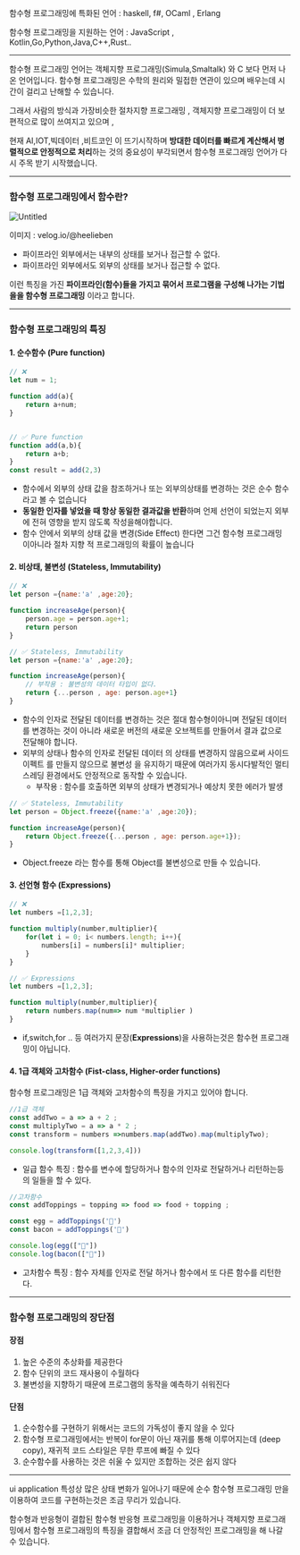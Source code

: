 함수형 프로그래밍에 특화된  언어 : haskell, f#, OCaml , Erlang

함수형 프로그래밍을 지원하는 언어 : JavaScript , Kotlin,Go,Python,Java,C++,Rust..

---

함수형 프로그래밍 언어는 객체지향 프로그래밍(Simula,Smaltalk) 와 C  보다 먼저 나온 언어입니다.
함수형 프로그래밍은 수학의 원리와 밀접한 연관이 있으며 배우는데 시간이 걸리고 난해할 수 있습니다.

그래서 사람의 방식과 가장비슷한 절차지향 프로그래밍 , 객체지향 프로그래밍이 더 보편적으로 많이 쓰여지고 있으며 ,

현재 AI,IOT,빅데이터 ,비트코인 이 뜨기시작하며 **방대한 데이터를 빠르게 계산해서 병렬적으로 안정적으로 처리**하는 것의 중요성이 부각되면서 함수형 프로그래밍 언어가 다시 주목 받기 시작했습니다.

--- 

### **함수형 프로그래밍에서 함수란?** 

![Untitled](https://user-images.githubusercontent.com/73993670/229714386-829d3440-f9db-4769-b7a3-d0a5a948e3d8.png)

이미지 : velog.io/@heelieben

- 파이프라인 외부에서는 내부의 상태를 보거나 접근할 수 없다.
- 파이프라인 외부에서도 외부의 상태를 보거나 접근할 수 없다.

이런 특징을 가진 **파이프라인(함수)들을 가지고 묶어서 프로그램을 구성해 나가는 기법을을 함수형 프로그래밍**
이라고 합니다.

---

### **함수형 프로그래밍의 특징**

#### **1. 순수함수 (Pure function)**

``` jsx
// ❌
let num = 1;

function add(a){
	return a+num;
}
```

``` jsx

// ✅ Pure function
function add(a,b){
	return a+b;
}
const result = add(2,3)
```

- 함수에서 외부의 상태 값을 참조하거나 또는 외부의상태를 변경하는 것은 순수 함수라고 볼 수 없습니다
- **동일한 인자를 넣었을 때 항상 동일한 결과값을 반환**하며 언제 선언이 되었는지 외부에 전혀 영향을 받지 않도록 작성을해야합니다.
- 함수 안에서 외부의 상태 값을 변경(Side Effect) 한다면 그건 함수형 프로그래밍 이아니라 절차 지향 적 프로그래밍의 확률이 높습니다

####  **2. 비상태, 불변성 (Stateless, Immutability)**

```jsx
// ❌
let person ={name:'a' ,age:20};

function increaseAge(person){
	person.age = person.age+1;
	return person
}
```

```jsx
// ✅ Stateless, Immutability
let person ={name:'a' ,age:20};

function increaseAge(person){
	// 부작용 : 불변성의 데이터 타입이 없다.
	return {...person , age: person.age+1} 
}
```

- 함수의 인자로 전달된 데이터를 변경하는 것은 절대 함수형이아니며 전달된 데이터를 변경하는 것이 아니라 새로운 버전의 새로운 오브젝트를 만들어서 결과 값으로 전달해야 합니다.
- 외부의 상태나 함수의 인자로 전달된 데이터 의 상태를 변경하지 않음으로써 사이드 이펙트 를 만들지 않으므로 불변성 을 유지하기 때문에 여러가지 동시다발적인 멀티 스레딩 환경에서도 안정적으로 동작할 수 있습니다.
    - 부작용 : 함수를 호출하면 외부의 상태가 변경되거나 예상치 못한 에러가 발생

```jsx
// ✅ Stateless, Immutability
let person = Object.freeze({name:'a' ,age:20});

function increaseAge(person){
	return Object.freeze({...person , age: person.age+1});
}
```

- Object.freeze 라는 함수를 통해 Object를 불변성으로 만들 수 있습니다.

####  **3. 선언형 함수 (Expressions)**

```jsx
// ❌
let numbers =[1,2,3];

function multiply(number,multiplier){
	for(let i = 0; i< numbers.length; i++){
		numbers[i] = numbers[i]* multiplier;
	}
}
```

```jsx
// ✅ Expressions
let numbers =[1,2,3];

function multiply(number,multiplier){
	return numbers.map(num=> num *multiplier )
}

```

- if,switch,for .. 등 여러가지 문장(**Expressions**)을 사용하는것은 함수현 프로그래밍이 아닙니다.

####  **4. 1급 객체와 고차함수 (Fist-class, Higher-order functions)**

함수형 프로그래밍은 1급 객체와 고차함수의 특징을 가지고 있어야 합니다.

```jsx
//1급 객체
const addTwo = a => a + 2 ;
const multiplyTwo = a => a * 2 ;
const transform = numbers =>numbers.map(addTwo).map(multiplyTwo);

console.log(transform([1,2,3,4]))
```

- 일급 함수 특징 : 함수를 변수에 할당하거나 함수의 인자로 전달하거나 리턴하는등의 일들을 할 수 있다.

```jsx
//고차함수
const addToppings = topping => food => food + topping ;

const egg = addToppings('🍳')
const bacon = addToppings('🥓')

console.log(egg(["🥘"])
console.log(bacon(["🥪"])
```

- 고차함수 특징 : 함수 자체를 인자로 전달 하거나 함수에서 또 다른 함수를  리턴한다.

---

### **함수형 프로그래밍의 장단점**

#### **장점**

1. 높은 수준의 추상화를 제공한다
2. 함수 단위의 코드 재사용이 수월하다
3. 불변성을 지향하기 때문에 프로그램의 동작을 예측하기 쉬워진다

#### **단점**

1. 순수함수를 구현하기 위해서는 코드의 가독성이 좋지 않을 수 있다
2. 함수형 프로그래밍에서는 반복이 for문이 아닌 재귀를 통해 이루어지는데 (deep copy), 재귀적 코드 스타일은 무한 루프에 빠질 수 있다
3. 순수함수를 사용하는 것은 쉬울 수 있지만 조합하는 것은 쉽지 않다

---

ui application 특성상 많은 상태 변화가 일어나기 때문에 순수 함수형 프로그래밍 만을 이용하여 코드를 구현하는것은  조금 무리가 있습니다.

함수형과 반응형이 결합된 함수형 반응형 프로그래밍을 이용하거나 객체지향 프로그래밍에서 함수형 프로그래밍의 특징을 결합해서 조금 더 안정적인 프로그래밍을 해 나갈 수 있습니다.
